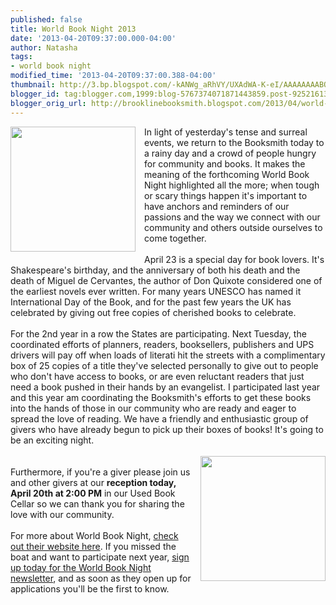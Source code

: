 ```yaml
---
published: false
title: World Book Night 2013
date: '2013-04-20T09:37:00.000-04:00'
author: Natasha
tags:
- world book night
modified_time: '2013-04-20T09:37:00.388-04:00'
thumbnail: http://3.bp.blogspot.com/-kANWg_aRhVY/UXAdWA-K-eI/AAAAAAAABO8/dPhMnnUBa-A/s72-c/WBN_2013_logo.jpg
blogger_id: tag:blogger.com,1999:blog-5767374071871443859.post-92521613974767200
blogger_orig_url: http://brooklinebooksmith.blogspot.com/2013/04/world-book-night-2013.html
---
```


<div class="separator" style="clear: both; text-align: center;"><a href="http://3.bp.blogspot.com/-kANWg_aRhVY/UXAdWA-K-eI/AAAAAAAABO8/dPhMnnUBa-A/s1600/WBN_2013_logo.jpg" imageanchor="1" style="clear: left; float: left; margin-bottom: 1em; margin-right: 1em;"><img border="0" height="200" src="http://3.bp.blogspot.com/-kANWg_aRhVY/UXAdWA-K-eI/AAAAAAAABO8/dPhMnnUBa-A/s200/WBN_2013_logo.jpg" width="200" /></a></div>In light of yesterday's tense and surreal events, we return to the Booksmith today to a rainy day and a crowd of people hungry for community and books. It makes the meaning of the forthcoming World Book Night highlighted all the more; when tough or scary things happen it's important to have anchors and reminders of our passions and the way we connect with our community and others outside ourselves to come together.<br /><br />April 23 is a special day for book lovers. It's Shakespeare's birthday, and the anniversary of both his death and the death of Miguel de Cervantes, the author of Don Quixote considered one of the earliest novels ever written. For many years UNESCO has named it International Day of the Book, and for the past few years the UK has celebrated by giving out free copies of cherished books to celebrate.<br /><br />For the 2nd year in a row the States are participating. Next Tuesday, the coordinated efforts of planners, readers, booksellers, publishers and UPS drivers will pay off when loads of literati hit the streets with a complimentary box of 25 copies of a title they've selected personally to give out to people who don't have access to books, or are even reluctant readers that just need a book pushed in their hands by an evangelist. I participated last year and this year am coordinating the Booksmith's efforts to get these books into the hands of those in our community who are ready and eager to spread the love of reading. We have a friendly and enthusiastic group of givers who have already begun to pick up their boxes of books! It's going to be an exciting night.<br /><br /><a href="http://3.bp.blogspot.com/-4Zd2eNYsSK8/UXAfwSlcyLI/AAAAAAAABPE/4l_2Zlt-t5M/s1600/11a4b0e8a2e811e2a45222000a9e06f4_7.jpg" imageanchor="1" style="clear: right; float: right; margin-bottom: 1em; margin-left: 1em;"><img border="0" height="200" src="http://3.bp.blogspot.com/-4Zd2eNYsSK8/UXAfwSlcyLI/AAAAAAAABPE/4l_2Zlt-t5M/s200/11a4b0e8a2e811e2a45222000a9e06f4_7.jpg" width="200" /></a><br />Furthermore, if you're a giver please join us and other givers at our <b>reception today, April 20th at 2:00 PM</b> in our Used Book Cellar so we can thank you for sharing the love with our community.<br /><br />For more about World Book Night, <a href="http://www.us.worldbooknight.org/">check out their website here</a>. If you missed the boat and want to participate next year, <a href="http://www.us.worldbooknight.org/how-do-i-get-involved/newsletter">sign up today for the World Book Night newsletter</a>, and as soon as they open up for applications you'll be the first to know.